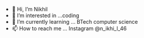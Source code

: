 - 👋 Hi, I’m Nikhil
- 👀 I’m interested in ...coding
- 🌱 I’m currently learning ... BTech computer science 
- 📫 How to reach me ... Instagram @n_ikhi_l_46

<!---
dubey46/dubey46 is a ✨ special ✨ repository because its `README.md` (this file) appears on your GitHub profile.
You can click the Preview link to take a look at your changes.
--->
